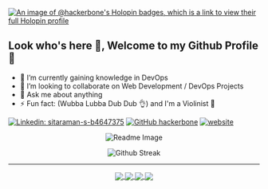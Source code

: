 [![An image of @hackerbone's Holopin badges, which is a link to view their full Holopin profile](https://holopin.me/hackerbone)](https://holopin.io/@hackerbone)

## Look who's here 👀, Welcome to my Github Profile 👋

- 🔭 I’m currently gaining knowledge in DevOps
- 👯 I’m looking to collaborate on Web Development / DevOps Projects
- 💬 Ask me about anything
- ⚡ Fun fact: (Wubba Lubba Dub Dub 👌) and I'm a Violinist 🎻

[![Linkedin: sitaraman-s-b4647375](https://img.shields.io/badge/-Sitaraman-blue?style=flat-square&logo=Linkedin&logoColor=white&link=https://www.linkedin.com/in/sitaraman-s-b4647375/)](https://www.linkedin.com/in/sitaraman-s-b4647375/)
[![GitHub hackerbone](https://img.shields.io/github/followers/hackerbone?label=follow&style=social)](https://github.com/hackerbone)
[![website](https://img.shields.io/badge/PortfolioWebsite-Sitaraman-2648ff?style=flat-square&logo=google-chrome)](https://hackerbone.github.io/)

<p align="center" width="100%">
 <img src="https://github-readme-stats.vercel.app/api?username=hackerbone&show_icons=true&theme=radical" alt="Readme Image" />
</p>

<p align="center" width="100%">
 <img src="https://streak-stats.demolab.com?user=hackerbone&theme=radical" alt="Github Streak" />
</p>

---

<!-- [![Readme Card](https://github-readme-stats.vercel.app/api/pin/?username=hackerbone&repo=hackerbone.github.io&theme=radical)](https://github.com/hackerbone/hackerbone.github.io)

[![Readme Card](https://github-readme-stats.vercel.app/api/pin/?username=hackerbone&repo=spy-share&theme=radical)](https://github.com/hackerbone/spy-share)

[![Readme Card](https://github-readme-stats.vercel.app/api/pin/?username=hackerbone&repo=encredx-react&theme=radical)](https://github.com/hackerbone/encredx-react)

[![Readme Card](https://github-readme-stats.vercel.app/api/pin/?username=hackerbone&repo=TheCartel&theme=radical)](https://github.com/hackerbone/TheCartel)
 -->

<p align="center" width="100%">

<a href="https://github.com/hackerbone/hackerbone.github.io">
  <img align="center" src="https://github-readme-stats.vercel.app/api/pin/?username=hackerbone&repo=hackerbone.github.io&theme=radical" />
</a>
<a href="https://github.com/hackerbone/spy-share">
  <img align="center" src="https://github-readme-stats.vercel.app/api/pin/?username=hackerbone&repo=spy-share&theme=radical" />
</a>
<a href="https://github.com/hackerbone/encredx-react">
  <img align="center" src="https://github-readme-stats.vercel.app/api/pin/?username=hackerbone&repo=encredx-react&theme=radical" />
</a>
<a href="https://github.com/hackerbone/TheCartel">
  <img align="center" src="https://github-readme-stats.vercel.app/api/pin/?username=hackerbone&repo=TheCartel&theme=radical" />
</a>
</p>
